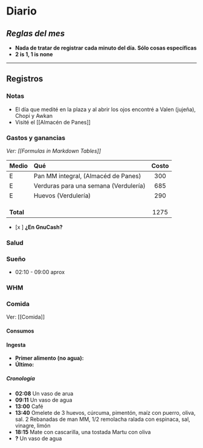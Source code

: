 # Diario
## *Reglas del mes*
- **Nada de tratar de registrar cada minuto del día. Sólo cosas específicas**
- **2 is 1, 1 is none**

---
## Registros
### Notas
- El día que medité en la plaza y al abrir los ojos encontré a Valen (jujeña), Chopi y Awkan
- Visité el [[Almacén de Panes]]

### Gastos y ganancias
*Ver: [[Formulas in Markdown Tables]]*

| Medio     | Qué                                   | Costo |
| --------- |:------------------------------------- |:-----:|
| E         | Pan MM integral, (Almacéd de Panes)   |  300  |
| E         | Verduras para una semana (Verdulería) |  685  |
| E         | Huevos (Verdulería)                   |  290  |
|           |                                       |       |
|           |                                       |       |
|           |                                       |       |
| **Total** |                                       | 1275  |
<!-- TBLFM: @>$3=sum(@I..@-1) -->

- [x ] **¿En GnuCash?**


### Salud


### Sueño
- 02:10 - 09:00 aprox

### WHM


### Comida
Ver: [[Comida]]
#### Consumos


#### Ingesta
- **Primer alimento (no agua):**
- **Último:**


##### Cronología
- **02:08** Un vaso de arua
- **09:11** Un vaso de agua
- **13:00** Café
- **13:40** Omelete de 3 huevos, cúrcuma, pimentón, maíz con puerro, oliva, sal. 2 Rebanadas de man MM, 1/2 remolacha ralada con espinaca, sal, vinagre, limón
- **18:15** Mate con cascarilla, una tostada Martu con oliva
- **?** Un vaso de agua